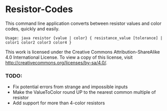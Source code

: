 # Resistor-Codes


This command line application converts between resistor values and color codes, quickly and easily.

```
Usage: java resistor {value | color} { resistance_value [tolerance] | color1 color2 color3 color4 }
```

This work is licensed under the Creative Commons Attribution-ShareAlike 4.0 International License. To view a copy of this license, visit http://creativecommons.org/licenses/by-sa/4.0/.

### TODO:
* Fix potential errors from strange and impossible inputs
* Make the ValueToColor round UP to the nearest common multiple of resistor
* Add support for more than 4-color resistors
